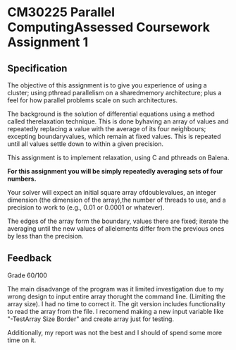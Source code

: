 # CM30225 Parallel ComputingAssessed Coursework Assignment 1

## Specification

The objective of this assignment is to give you experience of using a cluster; using pthread parallelism on a sharedmemory architecture; plus a feel for how parallel problems scale on such architectures.

The background is the solution of differential equations using a method called therelaxation technique. This is done byhaving an array of values and repeatedly replacing a value with the average of its four neighbours; excepting boundaryvalues, which remain at fixed values. This is repeated until all values settle down to within a given precision.

This assignment is to implement relaxation, using C and pthreads on Balena.

**For this assignment you will be simply repeatedly averaging sets of four numbers.**

Your solver will expect an initial square array ofdoublevalues, an integer dimension (the dimension of the array),the number of threads to use, and a precision to work to (e.g., 0.01 or 0.0001 or whatever).

The edges of the array form the boundary, values there are fixed; iterate the averaging until the new values of allelements differ from the previous ones by less than the precision.

## Feedback

Grade 60/100

The main disadvange of the program was it limited investigation due to my wrong design to input entire array thorught the command line. (Limiting the array size). I had no time to correct it. The git version includes functionality to read the array from the file. I recomend making a new input variable like "-TestArray Size Border" and create array just for testing.

Additionally, my report was not the best and I should of spend some more time on it.